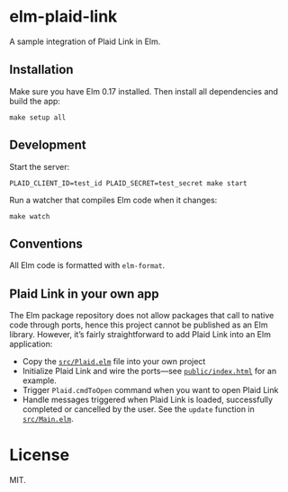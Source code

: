 # elm-plaid-link

A sample integration of Plaid Link in Elm.

## Installation

Make sure you have Elm 0.17 installed. Then install all dependencies and build the app:

```
make setup all
```

## Development

Start the server:

```
PLAID_CLIENT_ID=test_id PLAID_SECRET=test_secret make start
```

Run a watcher that compiles Elm code when it changes:

```
make watch
```

## Conventions

All Elm code is formatted with `elm-format`.

## Plaid Link in your own app

The Elm package repository does not allow packages that call to native code through ports, hence this project cannot be published as an Elm library. However, it’s fairly straightforward to add Plaid Link into an Elm application:

* Copy the [`src/Plaid.elm`](src/Plaid.elm) file into your own project
* Initialize Plaid Link and wire the ports—see [`public/index.html`](public/index.html) for an example.
* Trigger `Plaid.cmdToOpen` command when you want to open Plaid Link
* Handle messages triggered when Plaid Link is loaded, successfully completed or cancelled by the user. See the `update` function in [`src/Main.elm`](src/Main.elm).

# License

MIT.

